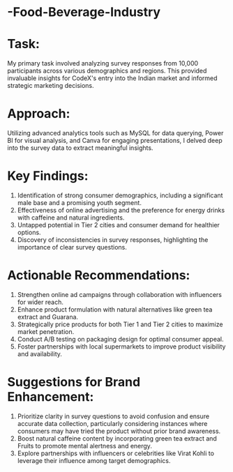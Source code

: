 # -Food-Beverage-Industry
# Task:
My primary task involved analyzing survey responses from 10,000 participants across various demographics and regions. This provided invaluable insights for CodeX's entry into the Indian market and informed strategic marketing decisions.
# Approach:
Utilizing advanced analytics tools such as MySQL for data querying, Power BI for visual analysis, and Canva for engaging presentations, I delved deep into the survey data to extract meaningful insights.
# Key Findings:
1. Identification of strong consumer demographics, including a significant male base and a promising youth segment.
2. Effectiveness of online advertising and the preference for energy drinks with caffeine and natural ingredients.
3. Untapped potential in Tier 2 cities and consumer demand for healthier options.
4. Discovery of inconsistencies in survey responses, highlighting the importance of clear survey questions.
# Actionable Recommendations:
1. Strengthen online ad campaigns through collaboration with influencers for wider reach.
2. Enhance product formulation with natural alternatives like green tea extract and Guarana.
3. Strategically price products for both Tier 1 and Tier 2 cities to maximize market penetration.
4. Conduct A/B testing on packaging design for optimal consumer appeal.
5. Foster partnerships with local supermarkets to improve product visibility and availability.
# Suggestions for Brand Enhancement:
1. Prioritize clarity in survey questions to avoid confusion and ensure accurate data collection, particularly considering instances where consumers may have tried the product without prior brand awareness.
2. Boost natural caffeine content by incorporating green tea extract and Fruits to promote mental alertness and energy.
3. Explore partnerships with influencers or celebrities like Virat Kohli to leverage their influence among target demographics.
